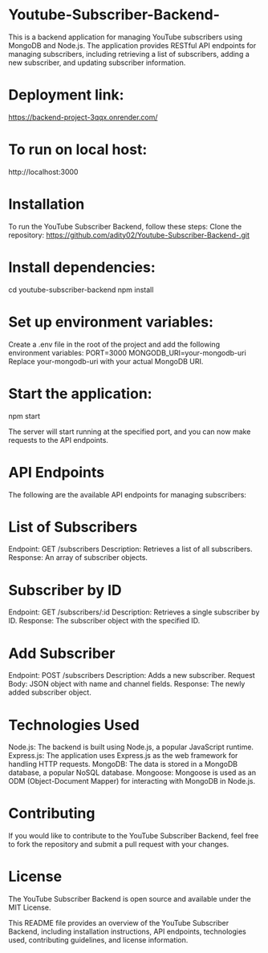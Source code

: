 # Youtube-Subscriber-Backend-

This is a backend application for managing YouTube subscribers using MongoDB and Node.js. The application provides RESTful API endpoints for managing subscribers, including 
retrieving a list of subscribers, adding a new subscriber, and updating subscriber information.

# Deployment link:
https://backend-project-3qqx.onrender.com/

# To run on local host:
http://localhost:3000

# Installation
To run the YouTube Subscriber Backend, follow these steps:
Clone the repository:
https://github.com/adity02/Youtube-Subscriber-Backend-.git

# Install dependencies:
cd youtube-subscriber-backend npm install

# Set up environment variables:
Create a .env file in the root of the project and add the following environment variables: 
PORT=3000 
MONGODB_URI=your-mongodb-uri
Replace your-mongodb-uri with your actual MongoDB URI.

# Start the application:
npm start

The server will start running at the specified port, and you can now make requests to the API endpoints.

# API Endpoints
The following are the available API endpoints for managing subscribers:

# List of Subscribers
Endpoint: GET /subscribers
Description: Retrieves a list of all subscribers.
Response: An array of subscriber objects.
# Subscriber by ID
Endpoint: GET /subscribers/:id
Description: Retrieves a single subscriber by ID.
Response: The subscriber object with the specified ID.
# Add Subscriber
Endpoint: POST /subscribers
Description: Adds a new subscriber.
Request Body: JSON object with name and channel fields.
Response: The newly added subscriber object.

# Technologies Used
Node.js: The backend is built using Node.js, a popular JavaScript runtime.
Express.js: The application uses Express.js as the web framework for handling HTTP requests.
MongoDB: The data is stored in a MongoDB database, a popular NoSQL database.
Mongoose: Mongoose is used as an ODM (Object-Document Mapper) for interacting with MongoDB in Node.js.

# Contributing
If you would like to contribute to the YouTube Subscriber Backend, feel free to fork the repository and submit a pull request with your changes.

# License
The YouTube Subscriber Backend is open source and available under the MIT License.

This README file provides an overview of the YouTube Subscriber Backend, including installation instructions, API endpoints, technologies used, contributing guidelines,
and license information.

